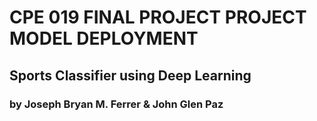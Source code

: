 # CPE 019 FINAL PROJECT PROJECT MODEL DEPLOYMENT
## Sports Classifier using Deep Learning
### by Joseph Bryan M. Ferrer & John Glen Paz
